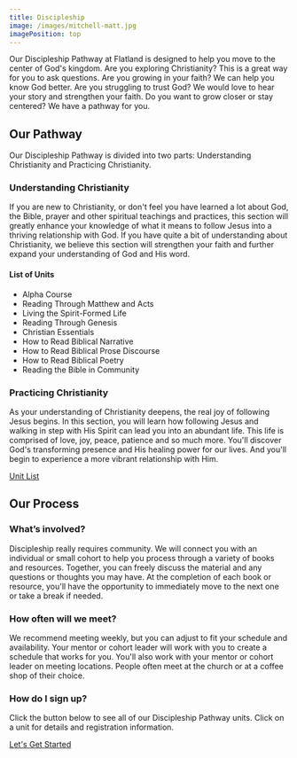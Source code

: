 ```yaml
---
title: Discipleship
image: /images/mitchell-matt.jpg
imagePosition: top
---
```


Our Discipleship Pathway at Flatland is designed to help you move to the center of God's kingdom. Are you exploring Christianity? This is a great way for you to ask questions. Are you growing in your faith? We can help you know God better. Are you struggling to trust God? We would love to hear your story and strengthen your faith. Do you want to grow closer or stay centered? We have a pathway for you.

## Our Pathway

Our Discipleship Pathway is divided into two parts: Understanding Christianity and Practicing Christianity. 

### Understanding Christianity

If you are new to Christianity, or don't feel you have learned a lot about God, the Bible, prayer and other spiritual teachings and practices, this section will greatly enhance your knowledge of what it means to follow Jesus into a thriving relationship with God. If you have quite a bit of understanding about Christianity, we believe this section will strengthen your faith and further expand your understanding of God and His word.

#### List of Units

<ul>
<li>Alpha Course<br>
<li>Reading Through Matthew and Acts<br>
<li>Living the Spirit-Formed Life<br>
<li>Reading Through Genesis<br>
<li>Christian Essentials<br>
<li>How to Read Biblical Narrative<br>
<li>How to Read Biblical Prose Discourse<br>
<li>How to Read Biblical Poetry<br>
<li>Reading the Bible in Community<br></ul>

### Practicing Christianity

As your understanding of Christianity deepens, the real joy of following Jesus begins. In this section, you will learn how following Jesus and walking in step with His Spirit can lead you into an abundant life. This life is comprised of love, joy, peace, patience and so much more. You'll discover God's transforming presence and His healing power for our lives. And you'll begin to experience a more vibrant relationship with Him.

<a href="/practicing-christianity" class="btn btn--primary">Unit List</a>

## Our Process

### What’s involved?

Discipleship really requires community. We will connect you with an individual or small cohort to help you process through a variety of books and resources. Together, you can freely discuss the material and any questions or thoughts you may have. At the completion of each book or resource, you'll have the opportunity to immediately move to the next one or take a break if needed.

### How often will we meet?

We recommend meeting weekly, but you can adjust to fit your schedule and availability. Your mentor or cohort leader will work with you to create a schedule that works for you. You'll also work with your mentor or cohort leader on meeting locations. People often meet at the church or at a coffee shop of their choice.

### How do I sign up?

Click the button below to see all of our Discipleship Pathway units. Click on a unit for details and registration information.

<a href="/units" class="btn btn--primary">Let's Get Started</a>
